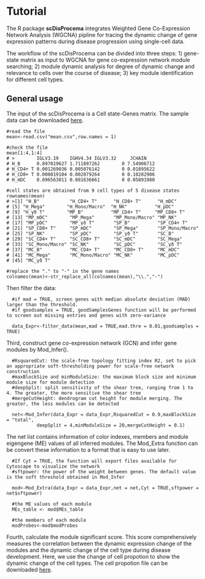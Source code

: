 #  Tutorial
  The R package __scDisProcema__ integrates Weighted Gene Co-Expression Network Analysis (WGCNA) pipline for tracing the dynamic change of gene expression patterns during disease progression using single-cell data.
  
  The workflow of the scDisProcema can be divided into three steps: 1) gene-state matrix as input to WGCNA for gene co-expression network module searching; 2) module dynamic analysis for degree of dynamic change and relevance to cells over the course of disease; 3) key module identification for different cell types.

## General usage
  The input of the scDisProcema is a Cell state-Genes matrix. The sample data can be downloaded [here](/data/mean.csv).
  
    #read the file
    mean<-read.csv("mean.csv",row.names = 1)
    
    #check the file
    mean[1:4,1:4]
    # >        IGLV3.19    IGHV4.34 IGLV3.32     JCHAIN
    # H_B      0.897019627 1.711897262        0 7.54906712
    # H_CD4+ T 0.001269036 0.005076142        0 0.01895622
    # H_CD8+ T 0.000819104 0.002079264        0 0.10282906
    # H_mDC    0.096563011 0.001636661        0 0.05891980
    
    #cell states are obtained from 9 cell types of 5 disease states
    rownames(mean)
    # >[1] "H_B"           "H_CD4+ T"      "H_CD8+ T"      "H_mDC"        
    # [5] "H_Mega"        "H_Mono/Macro"  "H_NK"          "H_pDC"        
    # [9] "H_γδ T"        "MP_B"          "MP_CD4+ T"     "MP_CD8+ T"    
    # [13] "MP_mDC"        "MP_Mega"       "MP_Mono/Macro" "MP_NK"        
    # [17] "MP_pDC"        "MP_γδ T"       "SP_B"          "SP_CD4+ T"    
    # [21] "SP_CD8+ T"     "SP_mDC"        "SP_Mega"       "SP_Mono/Macro"
    # [25] "SP_NK"         "SP_pDC"        "SP_γδ T"       "SC_B"         
    # [29] "SC_CD4+ T"     "SC_CD8+ T"     "SC_mDC"        "SC_Mega"      
    # [33] "SC_Mono/Macro" "SC_NK"         "SC_pDC"        "SC_γδ T"      
    # [37] "MC_B"          "MC_CD4+ T"     "MC_CD8+ T"     "MC_mDC"       
    # [41] "MC_Mega"       "MC_Mono/Macro" "MC_NK"         "MC_pDC"       
    # [45] "MC_γδ T" 
    
    #replace the "." to "-" in the gene names
    colnames(mean)<-str_replace_all(colnames(mean),"\\.","-")

  Then filter the data:
      
      #if mad = TRUE, screen genes with median absolute deviation (MAD) larger than the threshold.
      #if goodsamples = TRUE, goodSamplesGenes function will be performed to screen out missing entries and genes with zero-variance
      
      data_Expr<-filter_data(mean,mad = TRUE,mad.thre = 0.01,goodsamples = TRUE)
    
  Third, construct gene co-expression network (GCN) and infer gene modules by Mod_Infer(). 
    
      #RsquaredCut: the scale-free topology fitting index R2, set to pick an appropriate soft-thresholding power for scale-free network construction
      #maxBlockSize and minModuleSize: the maximum block size and minimum module size for module detection
      #deepSplit: split sensitivity of the shear tree, ranging from 1 to 4. The greater, the more sensitive the shear tree
      #mergeCutHeight: dendrogram cut height for module merging. The greater, the less modules can be detected
      
      net<-Mod_Infer(data_Expr = data_Expr,RsquaredCut = 0.9,maxBlockSize = "total",
               deepSplit = 4,minModuleSize = 20,mergeCutHeight = 0.1)
 
 
  The net list contains information of color indexes, members and module eigengene (ME) values of all inferred modules. The Mod_Extra function can be convert these information to a format that is easy to use later.
      
      #If Cyt = TRUE, the function will export files available for Cytoscape to visualize the network
      #sftpower: the power of the weight between genes. The default value is the soft threshold obtained in Mod_Infer
      
      mod<-Mod_Extra(data_Expr = data_Expr,net = net,Cyt = TRUE,sftpower = net$sftpower)
      
      #the ME values of each module
      MEs_table <- mod$MEs_table
      
      #the members of each module
      modProbes<-mod$modProbes

  Fourth, calculate the module significant score. This score comprehensively measures the correlation between the dynamic expression change of the modules and the dynamic change of the cell type during disease development. Here, we use the change of cell propotion to show the dynamic change of the cell types. The cell propotion file can be downloaded [here](/data/cell_ratio_total.csv).
      
      
